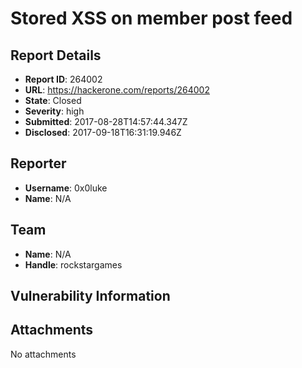 # Stored XSS on member post feed

## Report Details
- **Report ID**: 264002
- **URL**: https://hackerone.com/reports/264002
- **State**: Closed
- **Severity**: high
- **Submitted**: 2017-08-28T14:57:44.347Z
- **Disclosed**: 2017-09-18T16:31:19.946Z

## Reporter
- **Username**: 0x0luke
- **Name**: N/A

## Team
- **Name**: N/A
- **Handle**: rockstargames

## Vulnerability Information


## Attachments
No attachments
